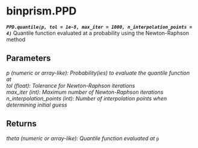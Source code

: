 # binprism.PPD
***`PPD.quantile(p, tol = 1e-8, max_iter = 1000, n_interpolation_points = 4)`***
Quantile function evaluated at a probability using the Newton-Raphson method

## Parameters
*p (numeric or array-like): Probability(ies) to evaluate the quantile function at* <br />
*tol (float): Tolerance for Newton-Raphson iterations* <br />
*max_iter (int): Maximum number of Newton-Raphson iterations* <br />
*n_interpolation_points (int): Number of interpolation points when determining initial guess*

## Returns
*theta (numeric or array-like): Quantile function evaluated at* `p`
